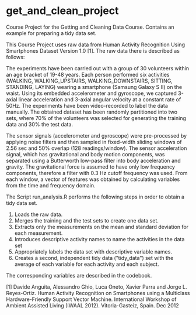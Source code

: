 get_and_clean_project
=====================

Course Project for the Getting and Cleaning Data Course. Contains an example for preparing a tidy data set.

This Course Project uses raw data from Human Activity Recognition Using Smartphones Dataset Version 1.0 [1]. The raw data there is described as follows:

The experiments have been carried out with a group of 30 volunteers within an age bracket of 19-48 years. Each person performed six activities (WALKING, WALKING_UPSTAIRS, WALKING_DOWNSTAIRS, SITTING, STANDING, LAYING) wearing a smartphone (Samsung Galaxy S II) on the waist. Using its embedded accelerometer and gyroscope, we captured 3-axial linear acceleration and 3-axial angular velocity at a constant rate of 50Hz. The experiments have been video-recorded to label the data manually. The obtained dataset has been randomly partitioned into two sets, where 70% of the volunteers was selected for generating the training data and 30% the test data. 

The sensor signals (accelerometer and gyroscope) were pre-processed by applying noise filters and then sampled in fixed-width sliding windows of 2.56 sec and 50% overlap (128 readings/window). The sensor acceleration signal, which has gravitational and body motion components, was separated using a Butterworth low-pass filter into body acceleration and gravity. The gravitational force is assumed to have only low frequency components, therefore a filter with 0.3 Hz cutoff frequency was used. From each window, a vector of features was obtained by calculating variables from the time and frequency domain.

The Script run_analysis.R performs the following steps in order to obtain a tidy data set.

1) Loads the raw data. 
2) Merges the training and the test sets to create one data set.
3) Extracts only the measurements on the mean and standard deviation for each measurement. 
4) Introduces descriptive activity names to name the activities in the data set
5) Appropriately labels the data set with descriptive variable names. 
6) Creates a second, independent tidy data ("tidy_data") set with the average of each variable for each activity and each subject. 

The corresponding variables are described in the codebook.

[1] Davide Anguita, Alessandro Ghio, Luca Oneto, Xavier Parra and Jorge L. Reyes-Ortiz. Human Activity Recognition on Smartphones using a Multiclass Hardware-Friendly Support Vector Machine. International Workshop of Ambient Assisted Living (IWAAL 2012). Vitoria-Gasteiz, Spain. Dec 2012